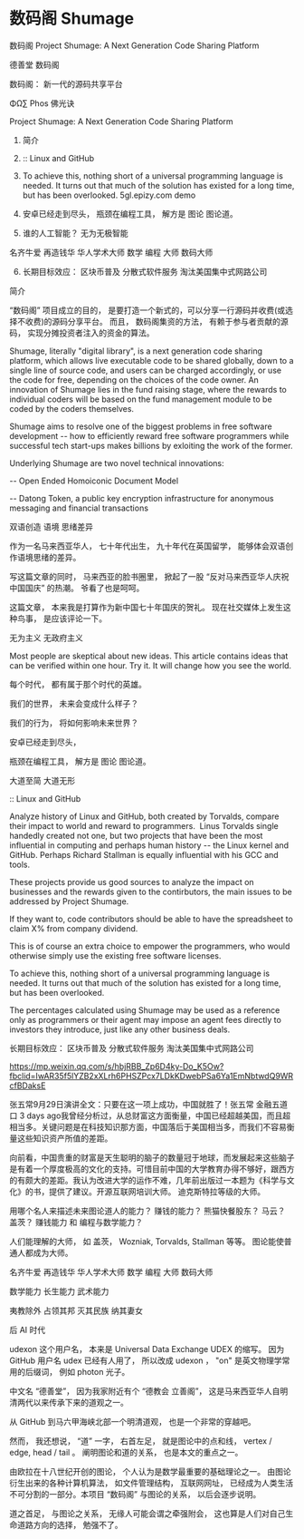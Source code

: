 # 数码阁 Shumage

数码阁 Project Shumage: A Next Generation Code Sharing Platform

德善堂 数码阁

数码阁： 新一代的源码共享平台

ΦΩ∑ Phos 佛光诀

Project Shumage: A Next Generation Code Sharing Platform

1. 简介

2. :: Linux and GitHub

3. To achieve this, nothing short of a universal programming language is needed. It turns out that much of the solution has existed for a long time, but has been overlooked. 5gl.epizy.com demo

4. 安卓已经走到尽头， 瓶颈在编程工具， 解方是 图论 图论道。

5. 谁的人工智能？ 无为无极智能

名齐牛爱 再造钱华 华人学术大师 数学 编程 大师 数码大师

6. 长期目标效应： 区块币普及 分散式软件服务 淘汰美国集中式网路公司


简介

“数码阁” 项目成立的目的， 是要打造一个新式的，可以分享一行源码并收费(或选择不收费)的源码分享平台。 而且， 数码阁集资的方法， 有赖于参与者贡献的源码， 实现分摊投资者注入的资金的算法。

Shumage, literally "digital library", is a next generation code sharing platform, which allows live executable code to be shared globally, down to a single line of source code, and users can be charged accordingly, or use the code for free, depending on the choices of the code owner. An innovation of Shumage lies in the fund raising stage, where the rewards to individual coders will be based on the fund management module to be coded by the coders themselves. 

Shumage aims to resolve one of the biggest problems in free software development -- how to efficiently reward free software programmers while successful tech start-ups makes billions by exloiting the work of the former.

Underlying Shumage are two novel technical innovations:

-- Open Ended Homoiconic Document Model

-- Datong Token, a public key encryption infrastructure for anonymous messaging and financial transactions

双语创造 语境 思绪差异

作为一名马来西亚华人， 七十年代出生， 九十年代在英国留学， 能够体会双语创作语境思绪的差异。  

写这篇文章的同时， 马来西亚的脸书圈里， 掀起了一股 “反对马来西亚华人庆祝中国国庆” 的热潮。 爷看了也是呵呵。

这篇文章， 本来我是打算作为新中国七十年国庆的贺礼。 现在社交媒体上发生这种鸟事， 是应该评论一下。


无为主义 无政府主义

Most people are skeptical about new ideas. This article contains ideas that can be verified within one hour. Try it. It will change how you see the world. 

每个时代， 都有属于那个时代的英雄。

我们的世界， 未来会变成什么样子？ 

我们的行为， 将如何影响未来世界？

安卓已经走到尽头， 

瓶颈在编程工具， 解方是 图论 图论道。

大道至简 大道无形 

:: Linux and GitHub

Analyze history of Linux and GitHub, both created by Torvalds, compare their impact to world and reward to programmers. 
Linus Torvalds single handedly created not one, but two projects that have been the most influential in computing and perhaps human history -- the Linux kernel and GitHub. Perhaps Richard Stallman is equally influential with his GCC and tools. 

These projects provide us good sources to analyze the impact on businesses and the rewards given to the contirbutors, the main issues to be addressed by Project Shumage. 

If they want to, code contributors should be able to have the spreadsheet to claim X% from company dividend. 

This is of course an extra choice to empower the programmers, who would otherwise simply use the existing free software licenses. 

To achieve this, nothing short of a universal programming language is needed. It turns out that much of the solution has existed for a long time, but has been overlooked.

The percentages calculated using Shumage may be used as a reference only as programmers or their agent may impose an agent fees directly to investors they introduce, just like any other business deals. 

长期目标效应： 区块币普及 分散式软件服务 淘汰美国集中式网路公司


https://mp.weixin.qq.com/s/hbjRBB_Zp6D4ky-Do_K5Ow?fbclid=IwAR35f5lYZB2xXLrh6PHSZPcx7LDkKDwebPSa6Ya1EmNbtwdQ9WRcfBDaksE

张五常9月29日演讲全文：只要在这一项上成功，中国就胜了！张五常 金融五道口 3 days ago我曾经分析过，从总财富这方面衡量，中国已经超越美国，而且超相当多。关键问题是在科技知识那方面，中国落后于美国相当多，而我们不容易衡量这些知识资产所值的差距。

向前看，中国贵重的财富是天生聪明的脑子的数量冠于地球，而发展起来这些脑子是有着一个厚度极高的文化的支持。可惜目前中国的大学教育办得不够好，跟西方的有颇大的差距。我认为改进大学的运作不难，几年前出版过一本题为《科学与文化》的书，提供了建议。开源互联网培训大师。 迪克斯特拉等级的大师。 


用哪个名人来描述未来图论道人的能力？ 赚钱的能力？ 熊猫快餐股东？ 马云？ 盖茨？ 赚钱能力 和 编程与数学能力？ 

人们能理解的大师， 如 盖茨， Wozniak, Torvalds, Stallman 等等。 图论能使普通人都成为大师。 

名齐牛爱 再造钱华 华人学术大师 数学 编程 大师 数码大师

数学能力 长生能力 武术能力

夷教除外 占领其邦 灭其民族 纳其妻女

后 AI 时代

udexon 这个用户名， 本来是 Universal Data Exchange UDEX 的缩写。 因为 GitHub 用户名 udex 已经有人用了， 所以改成 udexon ， "on" 是英文物理学常用的后缀词， 例如 photon 光子。

中文名 “德善堂”， 因为我家附近有个 “德教会 立善阁”， 这是马来西亚华人自明清两代以来传承下来的道观之一。 

从 GitHub 到马六甲海峡北部一个明清道观， 也是一个非常的穿越吧。

然而， 我还想说， “道” 一字， 右首左足， 就是图论中的点和线， vertex / edge, head / tail 。 阐明图论和道的关系， 也是本文的重点之一。

由欧拉在十八世纪开创的图论， 个人认为是数学最重要的基础理论之一。 由图论衍生出来的各种计算机算法， 如文件管理结构， 互联网网址， 已经成为人类生活不可分割的一部分。本项目 “数码阁” 与图论的关系， 以后会逐步说明。

道之首足， 与图论之关系， 无缘人可能会谓之牵强附会， 这也算是人们对自己生命道路方向的选择， 勉强不了。 


